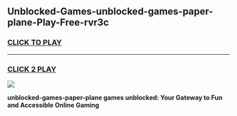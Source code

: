 
## Unblocked-Games-unblocked-games-paper-plane-Play-Free-rvr3c
<h3>
<a href="https://premium76.site?title=unblocked-games-paper-plane&ref=21A">CLICK TO PLAY</a></h3>
<hr>

<h3>
<a href="https://premium76.site?title=unblocked-games-paper-plane&ref=21A">CLICK 2 PLAY</a>
  
</h3>

<a href="https://premium76.site?title=unblocked-games-paper-plane&ref=21A"><img src="https://clearcache.store/games.png"></a>


**unblocked-games-paper-plane games unblocked: Your Gateway to Fun and Accessible Online Gaming**
